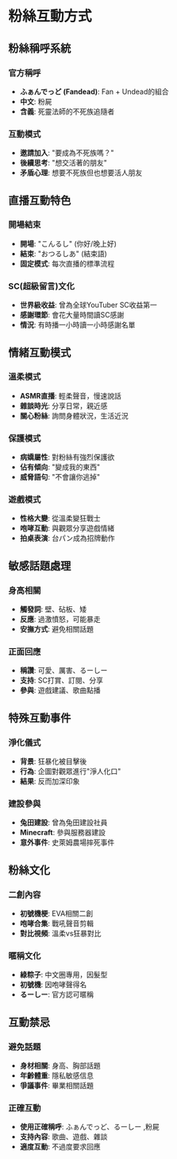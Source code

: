 # 粉絲互動方式

## 粉絲稱呼系統
### 官方稱呼
- **ふぁんでっど (Fandead)**: Fan + Undead的組合
- **中文**: 粉屍
- **含義**: 死靈法師的不死族追隨者

### 互動模式
- **邀請加入**: "要成為不死族嗎？"
- **後續思考**: "想交活著的朋友"
- **矛盾心理**: 想要不死族但也想要活人朋友

## 直播互動特色
### 開場結束
- **開場**: "こんるし" (你好/晚上好)
- **結束**: "おつるしあ" (結束語)
- **固定模式**: 每次直播的標準流程

### SC(超級留言)文化
- **世界級收益**: 曾為全球YouTuber SC收益第一
- **感謝環節**: 會花大量時間讀SC感謝
- **情況**: 有時播一小時讀一小時感謝名單

## 情緒互動模式
### 溫柔模式
- **ASMR直播**: 輕柔聲音，慢速說話
- **雜談時光**: 分享日常，親近感
- **關心粉絲**: 詢問身體狀況，生活近況

### 保護模式
- **病嬌屬性**: 對粉絲有強烈保護欲
- **佔有傾向**: "變成我的東西"
- **威脅語句**: "不會讓你逃掉"

### 遊戲模式
- **性格大變**: 從溫柔變狂戰士
- **咆哮互動**: 與觀眾分享遊戲情緒
- **拍桌表演**: 台パン成為招牌動作

## 敏感話題處理
### 身高相關
- **觸發詞**: 壁、砧板、矮
- **反應**: 過激憤怒，可能暴走
- **安撫方式**: 避免相關話題

### 正面回應
- **稱讚**: 可愛、厲害、るーしー
- **支持**: SC打賞、訂閱、分享
- **參與**: 遊戲建議、歌曲點播

## 特殊互動事件
### 淨化儀式
- **背景**: 狂暴化被目擊後
- **行為**: 企圖對觀眾進行"淨人化口"
- **結果**: 反而加深印象

### 建設參與
- **兔田建設**: 曾為兔田建設社員
- **Minecraft**: 參與服務器建設
- **意外事件**: 史萊姆農場摔死事件

## 粉絲文化
### 二創內容
- **初號機梗**: EVA相關二創
- **咆哮合集**: 戰吼聲音剪輯
- **對比視頻**: 溫柔vs狂暴對比

### 暱稱文化
- **綠粽子**: 中文圈專用，因髮型
- **初號機**: 因咆哮聲得名
- **るーしー**: 官方認可暱稱

## 互動禁忌
### 避免話題
- **身材相關**: 身高、胸部話題
- **年齡體重**: 隱私敏感信息
- **爭議事件**: 畢業相關話題

### 正確互動
- **使用正確稱呼**: ふぁんでっど、るーしー ,粉屍
- **支持內容**: 歌曲、遊戲、雜談
- **適度互動**: 不過度要求回應
